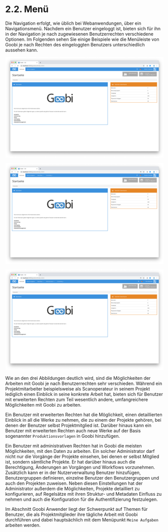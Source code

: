 # 2.2. Menü

Die Navigation erfolgt, wie üblich bei Webanwendungen, über ein Navigationsmenü. Nachdem ein Benutzer eingeloggt ist, bieten sich für ihn in der Navigation je nach zugewiesenen Benutzerrechten verschiedene Optionen. Im Folgenden sehen Sie einige Beispiele wie die Menüleiste von Goobi je nach Rechten des eingeloggten Benutzers unterschiedlich aussehen kann.

![Men&#xFC; f&#xFC;r einen Nutzer mit einfachen Rechten](../../.gitbook/assets/30-04d.png)

![Men&#xFC; f&#xFC;r einen Nutzer mit erweiterten Rechten](../../.gitbook/assets/30-03d.png)

![Men&#xFC; f&#xFC;r Nutzer mit administrativen Rechten](../../.gitbook/assets/30-02d.png)

Wie an den drei Abbildungen deutlich wird, sind die Möglichkeiten der Arbeiten mit Goobi je nach Benutzerrechten sehr verschieden. Während ein Projektmitarbeiter beispielsweise als Scanoperateur in seinem Projekt lediglich einen Einblick in seine konkrete Arbeit hat, bieten sich für Benutzer mit erweiterten Rechten zum Teil wesentlich andere, umfangreichere Möglichkeiten mit Goobi zu arbeiten.

Ein Benutzer mit erweiterten Rechten hat die Möglichkeit, einen detaillierten Einblick in all die Werke zu nehmen, die zu einem der Projekte gehören, bei denen der Benutzer selbst Projektmitglied ist. Darüber hinaus kann ein Benutzer mit erweiterten Rechten auch neue Werke auf der Basis sogenannter `Produktionsvorlagen` in Goobi hinzufügen.

Ein Benutzer mit administrativen Rechten hat in Goobi die meisten Möglichkeiten, mit den Daten zu arbeiten. Ein solcher Administrator darf nicht nur die Vorgänge der Projekte einsehen, bei denen er selbst Mitglied ist, sondern sämtliche Projekte. Er hat darüber hinaus auch die Berechtigung, Änderungen an Vorgängen und Workflows vorzunehmen. Zusätzlich kann er in der Nutzerverwaltung Benutzer hinzufügen, Benutzergruppen definieren, einzelne Benutzer den Benutzergruppen und auch den Projekten zuweisen. Neben diesen Einstellungen hat der Administrator außerdem die Möglichkeiten, Projekte detailliert zu konfigurieren, auf Regelsätze mit ihren Struktur- und Metadaten Einfluss zu nehmen und auch die Konfiguration für die Authentifizierung festzulegen.

Im Abschnitt Goobi Anwender liegt der Schwerpunkt auf Themen für Benutzer, die als Projektmitglieder ihre tägliche Arbeit mit Goobi durchführen und dabei hauptsächlich mit dem Menüpunkt `Meine Aufgaben` arbeiten werden.

